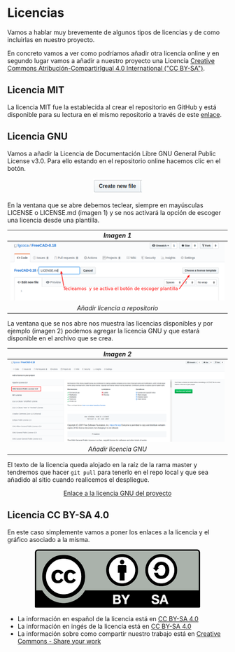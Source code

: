 # Licencias

Vamos a hablar muy brevemente de algunos tipos de licencias y de como incluirlas en nuestro proyecto.

En concreto vamos a ver como podríamos añadir otra licencia online y en segundo lugar vamos a añadir a nuestro proyecto una Licencia [Creative Commons Atribución-CompartirIgual 4.0 International ("CC BY-SA")](https://creativecommons.org/licenses/by-sa/4.0/deed.es).

## Licencia MIT

La licencia MIT fue la establecida al crear el repositorio en GitHub y está disponible para su lectura en el mismo repositorio a través de este [enlace](https://github.com/fgcoca/Como-documento/blob/master/LICENSE).

## Licencia GNU

Vamos a añadir la Licencia de Documentación Libre GNU General Public License v3.0. Para ello estando en el repositorio online hacemos clic en el botón.

<center>

![boton](../img/licencias/boton.png)

</center>

En la ventana que se abre debemos teclear, siempre en mayúsculas LICENSE o LICENSE.md (imagen 1) y se nos activará la opción de escoger una licencia desde una plantilla.

<center>

| _Imagen 1_ |
|:-:|
| ![Añadir licencia a repositorio](../img/licencias/i1.png) |
| _Añadir licencia a repositorio_ |

</center>

La ventana que se nos abre nos muestra las licencias disponibles y por ejemplo (imagen 2) podemos agregar la licencia GNU y que estará disponible en el archivo que se crea.

<center>

| _Imagen 2_ |
|:-:|
| ![Añadir licencia GNU](../img/licencias/i2.png) |
| _Añadir licencia GNU_ |

</center>

El texto de la licencia queda alojado en la raíz de la rama master y tendremos que hacer `git pull` para tenerlo en el repo local y que sea añadido al sitio cuando realicemos el despliegue.

<center>

[Enlace a la licencia GNU del proyecto](../LICENSE-GNU.md)

</center>

## Licencia CC BY-SA 4.0

En este caso simplemente vamos a poner los enlaces a la licencia y el gráfico asociado a la misma.

<center>

![CC BY-SA 4.0](../img/licencia.png)

</center>

* La información en español de la licencia está en [CC BY-SA 4.0](https://creativecommons.org/licenses/by-sa/4.0/deed.es)
* La información en ingés de la licencia está en [CC BY-SA 4.0](https://creativecommons.org/licenses/by-sa/4.0/deed.en)
* La información sobre como compartir nuestro trabajo está en [Creative Commons - Share your work](https://creativecommons.org/share-your-work/)
